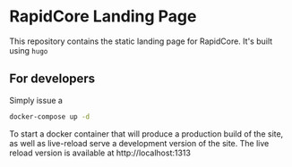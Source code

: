 # RapidCore Landing Page

This repository contains the static landing page for RapidCore. It's built using `hugo`

## For developers

Simply issue a 

```bash
docker-compose up -d
```

To start a docker container that will produce a production build of the site, as well as live-reload serve a development version of the site. 
The live reload version is available at http://localhost:1313
